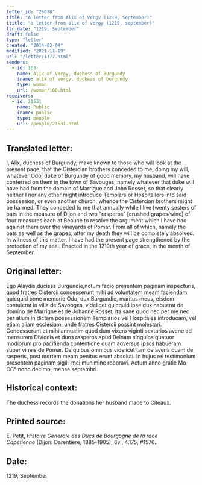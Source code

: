 ```yaml
---
letter_id: "25078"
title: "A letter from Alix of Vergy (1219, September)"
ititle: "a letter from alix of vergy (1219, september)"
ltr_date: "1219, September"
draft: false
type: "letter"
created: "2014-03-04"
modified: "2021-11-19"
url: "/letter/1377.html"
senders:
  - id: 168
    name: Alix of Vergy, duchess of Burgundy
    iname: alix of vergy, duchess of burgundy
    type: woman
    url: /woman/168.html
receivers:
  - id: 21531
    name: Public
    iname: public
    type: people
    url: /people/21531.html
---
```

<h2> Translated letter:</h2>I, Alix, duchess of Burgundy, make known to those who will look at the present page, that the Cistercian brothers conceded to me, doing my will, whatever Odo, duke of Burgundy of good memory, my husband, will have conferred on them in the town of Savouges, namely whatever that duke will have had from the domain of Marrigue and John Rosset, so that clearly neither I nor any other might introduce Templars or Hospitallers into said possession, or even another church, whence the Cistercian brothers might be harmed.  They conceded to me that annually while I live twenty sesters of oats in the measure of Dijon and two “rasperos” [crushed grapes/wine] of four measures each at Beaune to resolve the argument which I have had against them over the vineyards of Pomar.  From all of which, namely the oats as well as the grapes, after my death they will be completely absolved.  In witness of this matter, I have had the present page strengthened by the protection of my seal.  Enacted in the 1219th year of grace, in the month of September.
<h2 class="mt-4"> Original letter:</h2>Ego Alaydis,ducissa Burgundie,notum facio presentem paginam inspecturis, quod fratres Cistercii concesserunt mihi ad voluntatem meam faciendam quicquid bone memorie Odo, dux Burgundie, maritus meus, eisdem contulerat in villa de Savooges, videlicet quicquid ipse dux habuerat de domino de Marrigne et de Johanne Rosset, ita sane quod nec per me nec per alium in dictam possessionem Templarios vel Hospitales introducam, vel etiam aliam ecclesiam, unde fratres Cistercii possint molestari. Concesserunt et mihi annuatim quod dum vixero viginti sextarios avene ad mensuram Divionis et duos rasperos apud Belnam singulos quatuor modiorum pro pacifienda contentione quam adversus ipsos habueram super vineis de Pomar. De quibus omnibus videlicet tam de avena quam de rasperis, post mortem meam penitus erunt absoluti. In hujus rei testimonium presentem paginam sigilli mei munimine roboravi. Actum anno gratie Mo CC° nono decimo, mense septembri.
<h2 class="mt-4"> Historical context:</h2>The duchess records the donations her husband made to Citeaux.
<h2 class="mt-4"> Printed source:</h2><p>E. Petit,&nbsp;<em>Histoire Generale des Ducs de Bourgogne&nbsp;</em><i>de la race Capétienne&nbsp;</i>(Dijon: Darentiere, 1885-1905), 6v., 4.175, #1576..</p><h2 class="mt-4"> Date:</h2>1219, September